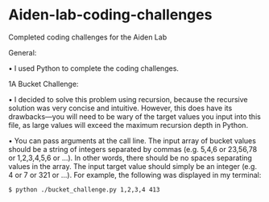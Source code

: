 # Aiden-lab-coding-challenges
Completed coding challenges for the Aiden Lab

General:

• I used Python to complete the coding challenges.

1A Bucket Challenge:

• I decided to solve this problem using recursion, because the recursive solution was very
concise and intuitive. However, this does have its drawbacks—you will need to be wary of the target values you input into this file, as large values will exceed the maximum recursion depth in Python.

• You can pass arguments at the call line.
The input array of bucket values should be a string of integers separated by commas (e.g. 5,4,6 or 23,56,78 or 1,2,3,4,5,6 or ...). In other words, there should be no spaces separating values in the array.
The input target value should simply be an integer (e.g. 4 or 7 or 321 or ...).
For example, the following was displayed in my terminal:

```
$ python ./bucket_challenge.py 1,2,3,4 413
```
 

